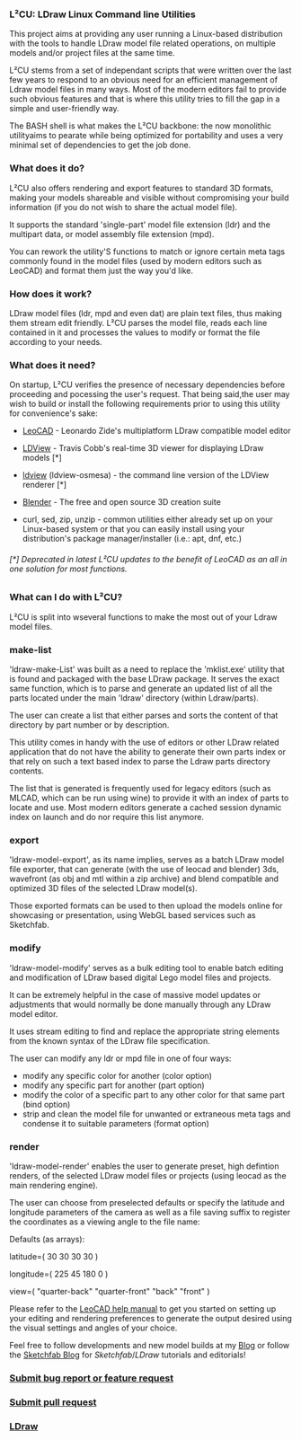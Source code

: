 ### L²CU: LDraw Linux Command line Utilities

This project aims at providing any user running a Linux-based distribution with the tools to handle LDraw model file related operations, on multiple models and/or project files at the same time.

L²CU stems from a set of independant scripts that were written over the last few years to respond to an obvious need for an efficient management of Ldraw model files in many ways. Most of the modern editors fail to provide such obvious features and that is where this utility tries to fill the gap in a simple and user-friendly way.

The BASH shell is what makes the L²CU backbone: the now monolithic utilityaims to pearate while being optimized for portability and uses a very minimal set of dependencies to get the job done.

### What does it do?

L²CU also offers rendering and export features to standard 3D formats, making your models shareable and visible without compromising your build information (if you do not wish to share the actual model file).

It supports the standard 'single-part' model file extension (ldr) and the multipart data, or model assembly file extension (mpd).

You can rework the utility'S functions to match or ignore certain meta tags commonly found in the model files (used by modern editors such as LeoCAD) and format them just the way you'd like.

### How does it work?

LDraw model files (ldr, mpd and even dat) are plain text files, thus making them stream edit friendly.
L²CU parses the model file, reads each line contained in it and processes the values to modify or format the file according to your needs.

### What does it need?

On startup, L²CU verifies the presence of necessary dependencies before proceeding and pocessing the user's request.
That being said,the user may wish to build or install the following requirements prior to using this utility for convenience's sake:

- [LeoCAD](https://github.com/leozide/leocad) - Leonardo Zide's multiplatform LDraw compatible model editor

- [LDView](https://github.com/tcobbs/ldview) - Travis Cobb's real-time 3D viewer for displaying LDraw models [*]
- [ldview](https://github.com/tcobbs/ldview) (ldview-osmesa) - the command line version of the LDView renderer [*]

- [Blender](https://www.blender.org/) - The free and open source 3D creation suite

- curl, sed, zip, unzip - common utilities either already set up on your Linux-based system or that you can easily install using your distribution's package manager/installer (i.e.: apt, dnf, etc.)

###### [*] Deprecated in latest L²CU updates to the benefit of LeoCAD as an all in one solution for most functions.

### What can I do with L²CU?

L²CU is split into wseveral functions to make the most out of your Ldraw model files.

### make-list

'ldraw-make-List' was built as a need to replace the 'mklist.exe' utility that is found and packaged with the base LDraw package.
It serves the exact same function, which is to parse and generate an updated list of all the parts located under the main 'ldraw' directory (within Ldraw/parts).

The user can create a list that either parses and sorts the content of that directory by part number or by description.

This utility comes in handy with the use of editors or other LDraw related application that do not have the ability to generate their own parts index or that rely on such a text based index to parse the Ldraw parts directory contents.

The list that is generated is frequently used for legacy editors (such as MLCAD, which can be run using wine) to provide it with an index of parts to locate and use. Most modern editors generate a cached session dynamic index on launch and do nor require this list anymore.

### export

'ldraw-model-export', as its name implies, serves as a batch LDraw model file exporter, that can generate (with the use of leocad and blender) 3ds, wavefront (as obj and mtl within a zip archive) and blend compatible and optimized 3D files of the selected LDraw model(s).

Those exported formats can be used to then upload the models online for showcasing or presentation, using WebGL based services such as Sketchfab.

### modify

'ldraw-model-modify' serves as a bulk editing tool to enable batch editing and modification of LDraw based digital Lego model files and projects.

It can be extremely helpful in the case of massive model updates or adjustments that would normally be done manually through any LDraw model editor.

It uses stream editing to find and replace the appropriate string elements from the known syntax of the LDraw file specification.

The user can modify any ldr or mpd file in one of four ways:
- modify any specific color for another (color option)
- modify any specific part for another (part option)
- modify the color of a specific part to any other color for that same part (bind option)
- strip and clean the model file for unwanted or extraneous meta tags and condense it to suitable parameters (format option)

### render

'ldraw-model-render' enables the user to generate preset, high defintion renders, of the selected LDraw model files or projects (using leocad as the main rendering engine).

The user can choose from preselected defaults or specify the latitude and longitude parameters of the camera as well as a file saving suffix to register the coordinates as a viewing angle to the file name:

Defaults (as arrays):

latitude=(
	30
	30
	30
	30
)

longitude=(
	225
	45
	180
	0
)

view=(
	"quarter-back"
	"quarter-front"
	"back"
	"front"
)

Please refer to the [LeoCAD help manual](https://www.leocad.org/docs/start.html) to get you started on setting up your editing and rendering preferences to generate the output desired using the visual settings and angles of your choice.

Feel free to follow developments and new model builds at my [Blog](http://www.legolinux.com) or follow the [Sketchfab Blog](https://blog.sketchfab.com/tag/ldraw/) for *Sketchfab*/*LDraw* tutorials and editorials!

### [Submit bug report or feature request](https://github.com/nathaneltitane/ldraw/issues)
### [Submit pull request](https://github.com/nathaneltitane/ldraw/pulls)

### [LDraw](https://www.ldraw.org)
